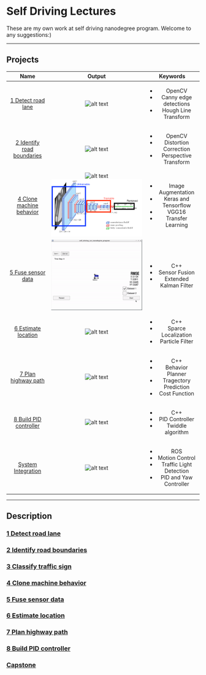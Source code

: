 # Self Driving Lectures

These are my own work at self driving nanodegree program. Welcome to any suggestions:)

---

## Projects

|Name|Output|Keywords|
|:--:|:----:|:------:|
|[1 Detect road lane] |![alt text][p1]|<ul><li>OpenCV</li><li>Canny edge detections</li><li>Hough Line Transform</li></ul>|
|[2 Identify road boundaries]|![alt text][p2]|<ul><li>OpenCV</li><li>Distortion Correction</li><li>Perspective Transform</li></ul>|
|[4 Clone machine behavior]|![alt text][p4]![alt text][vgg16]|<ul><li>Image Augmentation</li><li>Keras and Tensorflow</li><li>VGG16</li><li>Transfer Learning</li></ul>|
|[5 Fuse sensor data]|![alt text][p5]|<ul><li>C++</li><li>Sensor Fusion</li><li>Extended Kalman Filter</li></ul>|
|[6 Estimate location]|![alt text][p6]|<ul><li>C++</li><li>Sparce Localization</li><li>Particle Filter</li></ul>|
|[7 Plan highway path]|![alt text][p7]|<ul><li>C++</li><li>Behavior Planner</li><li>Tragectory Prediction</li><li>Cost Function</li></ul>|
|[8 Build PID controller]|![alt text][p8]|<ul><li>C++</li><li>PID Controller</li><li>Twiddle algorithm</li></ul>|
|[System Integration]|![alt text][capstone]|<ul><li>ROS</li><li>Motion Control</li><li>Traffic Light Detection</li><li>PID and Yaw Controller</li></ul>|

[//]: # (Image References)

[p1]: ./outputs/p1.gif (Detect road lane)
[p2]: ./outputs/p2.gif (Identify road boundaries)
[p3]: ./outputs/p3.gif (Classify traffic sign)
[p4]: ./outputs/p4.gif (Clone machine behavior)
[p5]: ./outputs/p5.gif (Fuse sensor data)
[p6]: ./outputs/p6.gif (Estimate location )
[p7]: ./outputs/p7.gif (Plan highway path)
[p8]: ./outputs/p8.gif (Build PID controller)
[capstone]: ./outputs/capstone.gif (Capstone)
[vgg16]: ./outputs/p4.png (Clone machine behavior)

[1 Detect road lane]: https://github.com/Akitsuyoshi/CarND-LaneLines-P1
[2 Identify road boundaries]: https://github.com/Akitsuyoshi/CarND-Advanced-Lane-Lines
[3 Classify traffic sign]: https://github.com/Akitsuyoshi/CarND-Traffic-Sign-Classifier-Project
[4 Clone machine behavior]: https://github.com/Akitsuyoshi/CarND-Behavioral-Cloning-P3
[5 Fuse sensor data]: https://github.com/Akitsuyoshi/CarND-Extended-Kalman-Filter-Project
[6 Estimate location]: https://github.com/Akitsuyoshi/CarND-Kidnapped-Vehicle-Project
[7 Plan highway path]: https://github.com/Akitsuyoshi/CarND-Path-Planning-Project
[8 Build PID controller]: https://github.com/Akitsuyoshi/CarND-PID-Control-Project
[System Integration]: https://github.com/Akitsuyoshi/CarND-Capstone

---

## Description

### [1 Detect road lane]

### [2 Identify road boundaries]

### [3 Classify traffic sign]

### [4 Clone machine behavior]

### [5 Fuse sensor data]

### [6 Estimate location]

### [7 Plan highway path]

### [8 Build PID controller]

### [Capstone]
